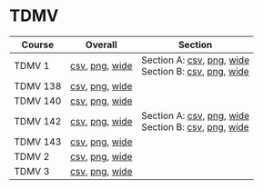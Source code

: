 # TDMV

| Course | Overall | Section |
| ------ | ------- | ------- |
| TDMV 1 | [csv](https://github.com/UCSD-Historical-Enrollment-Data/2024Summer1/blob/main/overall/TDMV%201.csv), [png](https://raw.githubusercontent.com/UCSD-Historical-Enrollment-Data/2024Summer1/main/plot_overall/TDMV%201.png), [wide](https://raw.githubusercontent.com/UCSD-Historical-Enrollment-Data/2024Summer1/main/plot_overall_wide/TDMV%201.png) | Section A: [csv](https://github.com/UCSD-Historical-Enrollment-Data/2024Summer1/blob/main/section/TDMV%201_A.csv), [png](https://raw.githubusercontent.com/UCSD-Historical-Enrollment-Data/2024Summer1/main/plot_section/TDMV%201_A.png), [wide](https://raw.githubusercontent.com/UCSD-Historical-Enrollment-Data/2024Summer1/main/plot_section_wide/TDMV%201_A.png)<br>Section B: [csv](https://github.com/UCSD-Historical-Enrollment-Data/2024Summer1/blob/main/section/TDMV%201_B.csv), [png](https://raw.githubusercontent.com/UCSD-Historical-Enrollment-Data/2024Summer1/main/plot_section/TDMV%201_B.png), [wide](https://raw.githubusercontent.com/UCSD-Historical-Enrollment-Data/2024Summer1/main/plot_section_wide/TDMV%201_B.png) |
| TDMV 138 | [csv](https://github.com/UCSD-Historical-Enrollment-Data/2024Summer1/blob/main/overall/TDMV%20138.csv), [png](https://raw.githubusercontent.com/UCSD-Historical-Enrollment-Data/2024Summer1/main/plot_overall/TDMV%20138.png), [wide](https://raw.githubusercontent.com/UCSD-Historical-Enrollment-Data/2024Summer1/main/plot_overall_wide/TDMV%20138.png) |  |
| TDMV 140 | [csv](https://github.com/UCSD-Historical-Enrollment-Data/2024Summer1/blob/main/overall/TDMV%20140.csv), [png](https://raw.githubusercontent.com/UCSD-Historical-Enrollment-Data/2024Summer1/main/plot_overall/TDMV%20140.png), [wide](https://raw.githubusercontent.com/UCSD-Historical-Enrollment-Data/2024Summer1/main/plot_overall_wide/TDMV%20140.png) |  |
| TDMV 142 | [csv](https://github.com/UCSD-Historical-Enrollment-Data/2024Summer1/blob/main/overall/TDMV%20142.csv), [png](https://raw.githubusercontent.com/UCSD-Historical-Enrollment-Data/2024Summer1/main/plot_overall/TDMV%20142.png), [wide](https://raw.githubusercontent.com/UCSD-Historical-Enrollment-Data/2024Summer1/main/plot_overall_wide/TDMV%20142.png) | Section A: [csv](https://github.com/UCSD-Historical-Enrollment-Data/2024Summer1/blob/main/section/TDMV%20142_A.csv), [png](https://raw.githubusercontent.com/UCSD-Historical-Enrollment-Data/2024Summer1/main/plot_section/TDMV%20142_A.png), [wide](https://raw.githubusercontent.com/UCSD-Historical-Enrollment-Data/2024Summer1/main/plot_section_wide/TDMV%20142_A.png)<br>Section B: [csv](https://github.com/UCSD-Historical-Enrollment-Data/2024Summer1/blob/main/section/TDMV%20142_B.csv), [png](https://raw.githubusercontent.com/UCSD-Historical-Enrollment-Data/2024Summer1/main/plot_section/TDMV%20142_B.png), [wide](https://raw.githubusercontent.com/UCSD-Historical-Enrollment-Data/2024Summer1/main/plot_section_wide/TDMV%20142_B.png) |
| TDMV 143 | [csv](https://github.com/UCSD-Historical-Enrollment-Data/2024Summer1/blob/main/overall/TDMV%20143.csv), [png](https://raw.githubusercontent.com/UCSD-Historical-Enrollment-Data/2024Summer1/main/plot_overall/TDMV%20143.png), [wide](https://raw.githubusercontent.com/UCSD-Historical-Enrollment-Data/2024Summer1/main/plot_overall_wide/TDMV%20143.png) |  |
| TDMV 2 | [csv](https://github.com/UCSD-Historical-Enrollment-Data/2024Summer1/blob/main/overall/TDMV%202.csv), [png](https://raw.githubusercontent.com/UCSD-Historical-Enrollment-Data/2024Summer1/main/plot_overall/TDMV%202.png), [wide](https://raw.githubusercontent.com/UCSD-Historical-Enrollment-Data/2024Summer1/main/plot_overall_wide/TDMV%202.png) |  |
| TDMV 3 | [csv](https://github.com/UCSD-Historical-Enrollment-Data/2024Summer1/blob/main/overall/TDMV%203.csv), [png](https://raw.githubusercontent.com/UCSD-Historical-Enrollment-Data/2024Summer1/main/plot_overall/TDMV%203.png), [wide](https://raw.githubusercontent.com/UCSD-Historical-Enrollment-Data/2024Summer1/main/plot_overall_wide/TDMV%203.png) |  |
